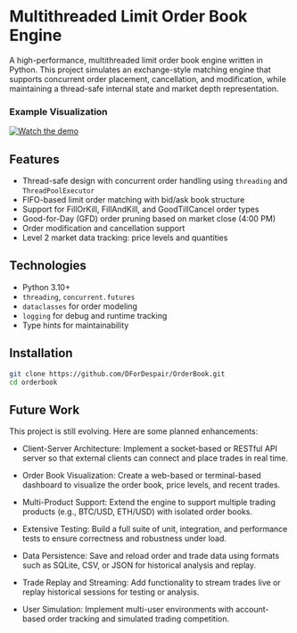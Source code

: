 # Multithreaded Limit Order Book Engine

A high-performance, multithreaded limit order book engine written in Python. This project simulates an exchange-style matching engine that supports concurrent order placement, cancellation, and modification, while maintaining a thread-safe internal state and market depth representation.

### Example Visualization

[![Watch the demo](https://img.youtube.com/vi/xD8S5HcGbtY/hqdefault.jpg)](https://www.youtube.com/watch?v=xD8S5HcGbtY)

## Features

- Thread-safe design with concurrent order handling using `threading` and `ThreadPoolExecutor`
- FIFO-based limit order matching with bid/ask book structure
- Support for FillOrKill, FillAndKill, and GoodTillCancel order types
- Good-for-Day (GFD) order pruning based on market close (4:00 PM)
- Order modification and cancellation support
- Level 2 market data tracking: price levels and quantities

## Technologies

- Python 3.10+
- `threading`, `concurrent.futures`
- `dataclasses` for order modeling
- `logging` for debug and runtime tracking
- Type hints for maintainability

## Installation

```bash
git clone https://github.com/DForDespair/OrderBook.git
cd orderbook
```
## Future Work
This project is still evolving. Here are some planned enhancements:

- Client-Server Architecture: Implement a socket-based or RESTful API server so that external clients can connect and place trades in real time.

- Order Book Visualization: Create a web-based or terminal-based dashboard to visualize the order book, price levels, and recent trades.

- Multi-Product Support: Extend the engine to support multiple trading products (e.g., BTC/USD, ETH/USD) with isolated order books.

- Extensive Testing: Build a full suite of unit, integration, and performance tests to ensure correctness and robustness under load.

- Data Persistence: Save and reload order and trade data using formats such as SQLite, CSV, or JSON for historical analysis and replay.

- Trade Replay and Streaming: Add functionality to stream trades live or replay historical sessions for testing or analysis.

- User Simulation: Implement multi-user environments with account-based order tracking and simulated trading competition.